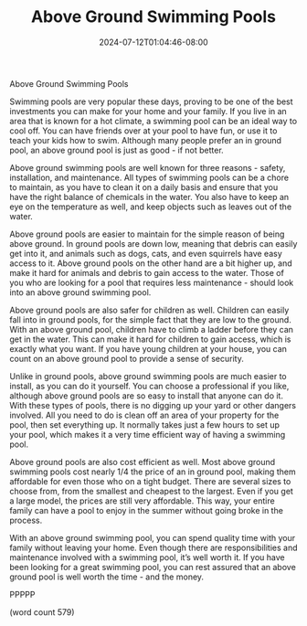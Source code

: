﻿---
title: "Above Ground Swimming Pools"
date: 2024-07-12T01:04:46-08:00
description: "Swimming-Pools Tips for Web Success"
featured_image: "/images/Swimming-Pools.jpg"
tags: ["Swimming Pools"]
---

Above Ground Swimming Pools

Swimming pools are very popular these days, proving to be one of the best investments you can make for your home and your family.  If you live in an area that is known for a hot climate, a swimming pool can be an ideal way to cool off.  You can have friends over at your pool to have fun, or use it to teach your kids how to swim.  Although many people prefer an in ground pool, an above ground pool is just as good - if not better.

Above ground swimming pools are well known for three reasons - safety, installation, and maintenance.  All types of swimming pools can be a chore to maintain, as you have to clean it on a daily basis and ensure that you have the right balance of chemicals in the water.  You also have to keep an eye on the temperature as well, and keep objects such as leaves out of the water.

Above ground pools are easier to maintain for the simple reason of being above ground.  In ground pools are down low, meaning that debris can easily get into it, and animals such as dogs, cats, and even squirrels have easy access to it.  Above ground pools on the other hand are a bit higher up, and make it hard for animals and debris to gain access to the water.  Those of you who are looking for a pool that requires less maintenance - should look into an above ground swimming pool.

Above ground pools are also safer for children as well.  Children can easily fall into in ground pools, for the simple fact that they are low to the ground.  With an above ground pool, children have to climb a ladder before they can get in the water.  This can make it hard for children to gain access, which is exactly what you want.  If you have young children at your house, you can count on an above ground pool to provide a sense of security.

Unlike in ground pools, above ground swimming pools are much easier to install, as you can do it yourself.  You can choose a professional if you like, although above ground pools are so easy to install that anyone can do it.  With these types of pools, there is no digging up your yard or other dangers involved.  All you need to do is clean off an area of your property for the pool, then set everything up.  It normally takes just a few hours to set up your pool, which makes it a very time efficient way of having a swimming pool.

Above ground pools are also cost efficient as well.  Most above ground swimming pools cost nearly 1/4 the price of an in ground pool, making them affordable for even those who on a tight budget.  There are several sizes to choose from, from the smallest and cheapest to the largest.  Even if you get a large model, the prices are still very affordable.  This way, your entire family can have a pool to enjoy in the summer without going broke in the process.

With an above ground swimming pool, you can spend quality time with your family without leaving your home.  Even though there are responsibilities and maintenance involved with a swimming pool, it’s well worth it.  If you have been looking for a great swimming pool, you can rest assured that an above ground pool is well worth the time - and the money.

PPPPP

(word count 579)
